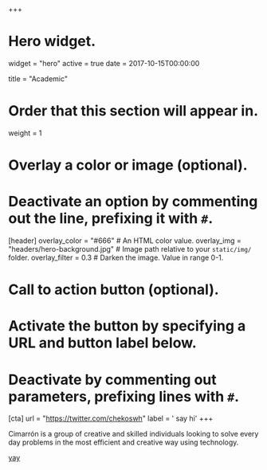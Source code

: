 +++
# Hero widget.
widget = "hero"
active = true
date = 2017-10-15T00:00:00

title = "Academic"

# Order that this section will appear in.
weight = 1

# Overlay a color or image (optional).
#   Deactivate an option by commenting out the line, prefixing it with `#`.
[header]
  overlay_color = "#666"  # An HTML color value.
  overlay_img = "headers/hero-background.jpg"  # Image path relative to your `static/img/` folder.
  overlay_filter = 0.3  # Darken the image. Value in range 0-1.

# Call to action button (optional).
#   Activate the button by specifying a URL and button label below.
#   Deactivate by commenting out parameters, prefixing lines with `#`.
[cta]
  url = "https://twitter.com/chekoswh"
  label = '<i class="fab fa-twitter"></i> say hi'
+++

Cimarrón is a group of creative and skilled individuals looking to solve every day problems in the most efficient and creative way using technology.

<div class="mt-3">
  <a class="github-button" href="https://github.com/cimarron-io/" data-icon="octicon-star" data-size="large" data-show-count="true" aria-label="Follow us on GitHub">yay</a>
</div>
<script async defer src="https://buttons.github.io/buttons.js"></script>
